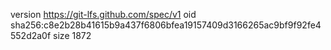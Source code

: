 version https://git-lfs.github.com/spec/v1
oid sha256:c8e2b28b41615b9a437f6806bfea19157409d3166265ac9bf9f92fe4552d2a0f
size 1872

